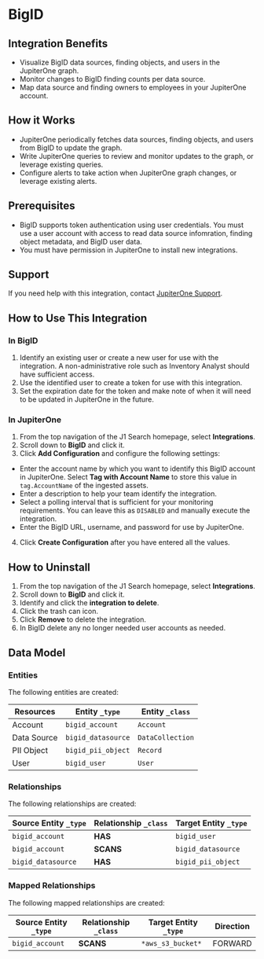 # BigID

## Integration Benefits

- Visualize BigID data sources, finding objects, and users in the JupiterOne
  graph.
- Monitor changes to BigID finding counts per data source.
- Map data source and finding owners to employees in your JupiterOne account.

## How it Works

- JupiterOne periodically fetches data sources, finding objects, and users from
  BigID to update the graph.
- Write JupiterOne queries to review and monitor updates to the graph, or
  leverage existing queries.
- Configure alerts to take action when JupiterOne graph changes, or leverage
  existing alerts.

## Prerequisites

- BigID supports token authentication using user credentials. You must use a
  user account with access to read data source infomration, finding object
  metadata, and BigID user data.
- You must have permission in JupiterOne to install new integrations.

## Support

If you need help with this integration, contact
[JupiterOne Support](https://support.jupiterone.io).

## How to Use This Integration

### In BigID

1. Identify an existing user or create a new user for use with the integration.
   A non-administrative role such as Inventory Analyst should have sufficient
   access.
2. Use the identified user to create a token for use with this integration.
3. Set the expiration date for the token and make note of when it will need to
   be updated in JupiterOne in the future.

### In JupiterOne

1. From the top navigation of the J1 Search homepage, select **Integrations**.
2. Scroll down to **BigID** and click it.
3. Click **Add Configuration** and configure the following settings:

- Enter the account name by which you want to identify this BigID account in
  JupiterOne. Select **Tag with Account Name** to store this value in
  `tag.AccountName` of the ingested assets.
- Enter a description to help your team identify the integration.
- Select a polling interval that is sufficient for your monitoring requirements.
  You can leave this as `DISABLED` and manually execute the integration.
- Enter the BigID URL, username, and password for use by JupiterOne.

4. Click **Create Configuration** after you have entered all the values.

## How to Uninstall

1. From the top navigation of the J1 Search homepage, select **Integrations**.
2. Scroll down to **BigID** and click it.
3. Identify and click the **integration to delete**.
4. Click the trash can icon.
5. Click **Remove** to delete the integration.
6. In BigID delete any no longer needed user accounts as needed.

<!-- {J1_DOCUMENTATION_MARKER_START} -->
<!--
********************************************************************************
NOTE: ALL OF THE FOLLOWING DOCUMENTATION IS GENERATED USING THE
"j1-integration document" COMMAND. DO NOT EDIT BY HAND! PLEASE SEE THE DEVELOPER
DOCUMENTATION FOR USAGE INFORMATION:

https://github.com/JupiterOne/sdk/blob/main/docs/integrations/development.md
********************************************************************************
-->

## Data Model

### Entities

The following entities are created:

| Resources   | Entity `_type`     | Entity `_class`  |
| ----------- | ------------------ | ---------------- |
| Account     | `bigid_account`    | `Account`        |
| Data Source | `bigid_datasource` | `DataCollection` |
| PII Object  | `bigid_pii_object` | `Record`         |
| User        | `bigid_user`       | `User`           |

### Relationships

The following relationships are created:

| Source Entity `_type` | Relationship `_class` | Target Entity `_type` |
| --------------------- | --------------------- | --------------------- |
| `bigid_account`       | **HAS**               | `bigid_user`          |
| `bigid_account`       | **SCANS**             | `bigid_datasource`    |
| `bigid_datasource`    | **HAS**               | `bigid_pii_object`    |

### Mapped Relationships

The following mapped relationships are created:

| Source Entity `_type` | Relationship `_class` | Target Entity `_type` | Direction |
| --------------------- | --------------------- | --------------------- | --------- |
| `bigid_account`       | **SCANS**             | `*aws_s3_bucket*`     | FORWARD   |

<!--
********************************************************************************
END OF GENERATED DOCUMENTATION AFTER BELOW MARKER
********************************************************************************
-->
<!-- {J1_DOCUMENTATION_MARKER_END} -->
